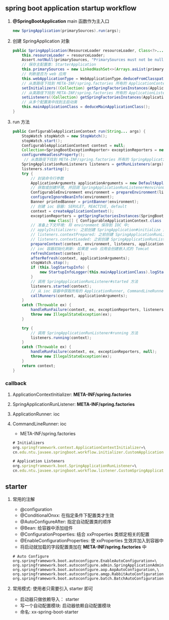 ## spring boot application startup workflow

1. **@SpringBootApplication** main 函数作为主入口

   ```java
   new SpringApplication(primarySources).run(args);
   ```

2. 创建 SpringApplication 对象

   ```java
   public SpringApplication(ResourceLoader resourceLoader, Class<?>... primarySources) {
       this.resourceLoader = resourceLoader;
       Assert.notNull(primarySources, "PrimarySources must not be null");
       // 保存主配置类: StarterApplication
       this.primarySources = new LinkedHashSet<>(Arrays.asList(primarySources));
       // 判断是否为 web 应用
       this.webApplicationType = WebApplicationType.deduceFromClasspath();
       // 从类路径下找到 META-INF/spring.factories 所有的 ApplicationContextInitializer 并保存
       setInitializers((Collection) getSpringFactoriesInstances(ApplicationContextInitializer.class));
       // 从类路径下找到 META-INF/spring.factories 所有的 ApplicationListener 并保存
       setListeners((Collection) getSpringFactoriesInstances(ApplicationListener.class));
       // 从多个配置类中找到主启动类
       this.mainApplicationClass = deduceMainApplicationClass();
   }
   ```

3. run 方法

   ```java
   public ConfigurableApplicationContext run(String... args) {
       StopWatch stopWatch = new StopWatch();
       stopWatch.start();
       ConfigurableApplicationContext context = null;
       Collection<SpringBootExceptionReporter> exceptionReporters = new ArrayList<>();
       configureHeadlessProperty();
        // 从类路径下找到 META-INF/spring.factories 所有的 SpringApplicationRunListener 并调用 starting 方法
       SpringApplicationRunListeners listeners = getRunListeners(args);
       listeners.starting();
       try {
           // 封装命令行参数
           ApplicationArguments applicationArguments = new DefaultApplicationArguments(args);
           // 获取或创建环境, 并回调 SpringApplicationRunListener#environmentPrepared 方法
           ConfigurableEnvironment environment = prepareEnvironment(listeners, applicationArguments);
           configureIgnoreBeanInfo(environment);
           Banner printedBanner = printBanner(environment);
           // 创建 ioc 容器: SERVLET, REACTIVE, default
           context = createApplicationContext();
           exceptionReporters = getSpringFactoriesInstances(SpringBootExceptionReporter.class,
                   new Class[] { ConfigurableApplicationContext.class }, context);
           // 准备上下文环境: 将 environment 保存到 IOC 中;
           // applyInitializers: 之前创建 SpringApplication#initialize 对象时保存的
           // listeners.contextPrepared: 之前创建 SpringApplicationRunListener#contextPrepared 对象时保存的
           // listeners.contextLoaded: 之前创建 SpringApplicationRunListener#contextLoaded 对象时保存的
           prepareContext(context, environment, listeners, applicationArguments, printedBanner);
           // ioc 容器初始化刷新: 如果是 web 应用会创建嵌入式的 Tomcat
           refreshContext(context);
           afterRefresh(context, applicationArguments);
           stopWatch.stop();
           if (this.logStartupInfo) {
               new StartupInfoLogger(this.mainApplicationClass).logStarted(getApplicationLog(), stopWatch);
           }
           // 调用 SpringApplicationRunListener#started 方法
           listeners.started(context);
           // 从 ioc 容器中获取所有的 ApplicationRunner, CommandLineRunner, 并调用 run 方法
           callRunners(context, applicationArguments);
       }
       catch (Throwable ex) {
           handleRunFailure(context, ex, exceptionReporters, listeners);
           throw new IllegalStateException(ex);
       }

       try {
           // 调用 SpringApplicationRunListener#running 方法
           listeners.running(context);
       }
       catch (Throwable ex) {
           handleRunFailure(context, ex, exceptionReporters, null);
           throw new IllegalStateException(ex);
       }
       return context;
   }
   ```

### callback

1. ApplicationContextInitializer: **META-INF/spring.factories**
2. SpringApplicationRunListener: **META-INF/spring.factories**
3. ApplicationRunner: ioc
4. CommandLineRunner: ioc

   - META-INF/spring.factories

   ```js
   # Initializers
   org.springframework.context.ApplicationContextInitializer=\
   cn.edu.ntu.javaee.springboot.workflow.initializer.CustomApplicationContextInitializer

   # Application Listeners
   org.springframework.boot.SpringApplicationRunListener=\
   cn.edu.ntu.javaee.springboot.workflow.listener.CustomSpringApplicationRunListener
   ```

## starter

1. 常用的注解

   - @configuration
   - @ConditionalOnxx: 在指定条件下配置类才生效
   - @AutoConfigureAfter: 指定自动配置类的顺序
   - @Bean: 给容器中添加组件
   - @ConfigurationProperties: 结合 xxProperties 类绑定相关的配置
   - @EnableConfigurationProperties: 使 xxProperties 生效并加入到容器中
   - 将启动就加载的字段配置类加在 **META-INF/spring.factories** 中

   ```shell
   # Auto Configure
   org.springframework.boot.autoconfigure.EnableAutoConfiguration=\
   org.springframework.boot.autoconfigure.admin.SpringApplicationAdminJmxAutoConfiguration,\
   org.springframework.boot.autoconfigure.aop.AopAutoConfiguration,\
   org.springframework.boot.autoconfigure.amqp.RabbitAutoConfiguration,\
   org.springframework.boot.autoconfigure.batch.BatchAutoConfiguration,\
   ```

2. 常用模式: 使用者只需要引入 starter 即可

   - 启动器只做依赖导入： starter
   - 写一个自动配置模块: 启动器依赖自动配置模块
   - 命名: xx-spring-boot-starter
